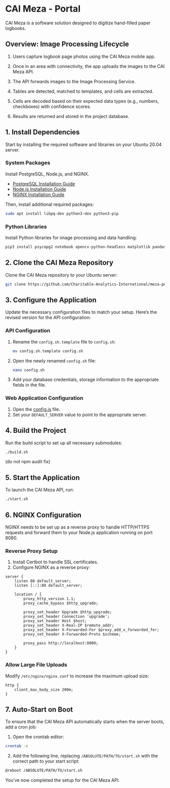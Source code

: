 # CAI Meza - Portal

CAI Meza is a software solution designed to digitize hand-filled paper logbooks.

## Overview: Image Processing Lifecycle

1. Users capture logbook page photos using the CAI Meza mobile app.

2. Once in an area with connectivity, the app uploads the images to the CAI Meza API.

3. The API forwards images to the Image Processing Service.

4. Tables are detected, matched to templates, and cells are extracted.

5. Cells are decoded based on their expected data types (e.g., numbers, checkboxes) with confidence scores.

6. Results are returned and stored in the project database.


## 1. Install Dependencies

Start by installing the required software and libraries on your Ubuntu 20.04 server.

### System Packages

Install PostgreSQL, Node.js, and NGINX.
- [PostgreSQL Installation Guide](https://www.digitalocean.com/community/tutorials/how-to-install-postgresql-on-ubuntu-20-04-quickstart)
- [Node.js Installation Guide](https://github.com/nodesource/distributions/blob/master/README.md)
- [NGINX Installation Guide](https://www.digitalocean.com/community/tutorials/how-to-install-nginx-on-ubuntu-20-04)

Then, install additional required packages:
```bash
sudo apt install libpq-dev python3-dev python3-pip
```

### Python Libraries

Install Python libraries for image processing and data handling:
```bash
pip3 install psycopg2 notebook opencv-python-headless matplotlib pandas scikit-learn
```

## 2. Clone the CAI Meza Repository

Clone the CAI Meza repository to your Ubuntu server:

```bash
git clone https://github.com/Charitable-Analytics-International/meza-portal
```

## 3. Configure the Application

Update the necessary configuration files to match your setup.
Here’s the revised version for the API configuration:

### API Configuration

1. Rename the `config.sh.template` file to `config.sh`:
   ```bash
   mv config.sh.template config.sh
   ```
2. Open the newly renamed `config.sh` file:
   ```bash
   nano config.sh
   ```
3. Add your database credentials, storage information to the appropriate fields in the file.


### Web Application Configuration

1. Open the [config.js](./meza-webapp/src/config.js) file.
2. Set your `DEFAULT_SERVER` value to point to the appropriate server.

## 4. Build the Project

Run the build script to set up all necessary submodules:

```bash
./build.sh
```

(do not npm audit fix)

## 5. Start the Application

To launch the CAI Meza API, run:

```bash
./start.sh
```

## 6. NGINX Configuration

NGINX needs to be set up as a reverse proxy to handle HTTP/HTTPS requests and forward them to your Node.js application running on port 8080.

### Reverse Proxy Setup

1. Install Certbot to handle SSL certificates.
2. Configure NGINX as a reverse proxy:

```nginx
server {
    listen 80 default_server;
    listen [::]:80 default_server;

    location / {
        proxy_http_version 1.1;
        proxy_cache_bypass $http_upgrade;

        proxy_set_header Upgrade $http_upgrade;
        proxy_set_header Connection 'upgrade';
        proxy_set_header Host $host;
        proxy_set_header X-Real-IP $remote_addr;
        proxy_set_header X-Forwarded-For $proxy_add_x_forwarded_for;
        proxy_set_header X-Forwarded-Proto $scheme;

        proxy_pass http://localhost:8080;
    }
}
```

### Allow Large File Uploads

Modify `/etc/nginx/nginx.conf` to increase the maximum upload size:

```nginx
http {
    client_max_body_size 200m;
}
```

## 7. Auto-Start on Boot

To ensure that the CAI Meza API automatically starts when the server boots, add a cron job:

1. Open the crontab editor:

```bash
crontab -e
```

2. Add the following line, replacing `/ABSOLUTE/PATH/TO/start.sh` with the correct path to your start script:

```bash
@reboot /ABSOLUTE/PATH/TO/start.sh
```

You’ve now completed the setup for the CAI Meza API.
